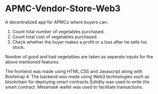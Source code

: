 # APMC-Vendor-Store-Web3

A decentralized app for APMCs where buyers can:
1. Count total number of vegetables purchased.
2. Count total cost of vegetables purchased.
3. Check whether the buyer makes a profit or a loss after he sells his stock.

Number of good and bad vegetables are taken as seperate inputs for the above mentioned features.

The frontend was made using HTML,CSS and Javascript along with Bootstrap 4.
The backend was made using Web3 technologies such as blockchain for deploying smart contracts.Solidity was used to write the smart contract.
Metamask wallet was used to facilitate transactions.
